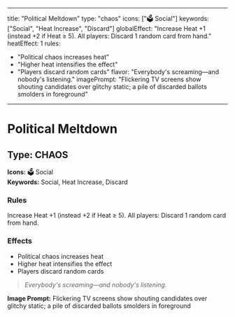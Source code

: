 
---
title: "Political Meltdown"
type: "chaos"
icons: ["🗳️ Social"]
keywords: ["Social", "Heat Increase", "Discard"]
globalEffect: "Increase Heat +1 (instead +2 if Heat ≥ 5). All players: Discard 1 random card from hand."
heatEffect: 1
rules:
  - "Political chaos increases heat"
  - "Higher heat intensifies the effect"
  - "Players discard random cards"
flavor: "Everybody's screaming—and nobody's listening."
imagePrompt: "Flickering TV screens show shouting candidates over glitchy static; a pile of discarded ballots smolders in foreground"
---

# Political Meltdown

## Type: CHAOS

**Icons:** 🗳️ Social  
**Keywords:** Social, Heat Increase, Discard

### Rules
Increase Heat +1 (instead +2 if Heat ≥ 5). All players: Discard 1 random card from hand.

### Effects
- Political chaos increases heat
- Higher heat intensifies the effect
- Players discard random cards

> *Everybody's screaming—and nobody's listening.*

**Image Prompt:** Flickering TV screens show shouting candidates over glitchy static; a pile of discarded ballots smolders in foreground
